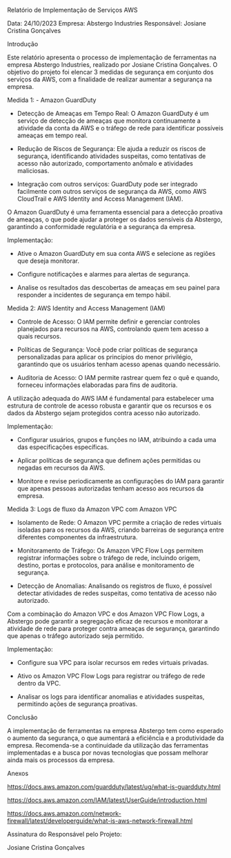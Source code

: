 Relatório de Implementação de Serviços AWS

Data: 24/10/2023
Empresa: Abstergo Industries
Responsável: Josiane Cristina Gonçalves

Introdução

Este relatório apresenta o processo de implementação de ferramentas na empresa Abstergo Industries, realizado por Josiane Cristina Gonçalves. O objetivo do projeto foi elencar 3 medidas de segurança em conjunto dos serviços da AWS, com a finalidade de realizar aumentar a segurança na empresa.

Medida 1: - Amazon GuardDuty

- Detecção de Ameaças em Tempo Real: O Amazon GuardDuty é um serviço de detecção de ameaças que monitora continuamente a atividade da conta da AWS e o tráfego de rede para identificar possíveis ameaças em tempo real.

- Redução de Riscos de Segurança: Ele ajuda a reduzir os riscos de segurança, identificando atividades suspeitas, como tentativas de acesso não autorizado, comportamento anômalo e atividades maliciosas.

- Integração com outros serviços: GuardDuty pode ser integrado facilmente com outros serviços de segurança da AWS, como AWS CloudTrail e AWS Identity and Access Management (IAM).

O Amazon GuardDuty é uma ferramenta essencial para a detecção proativa de ameaças, o que pode ajudar a proteger os dados sensíveis da Abstergo, garantindo a conformidade regulatória e a segurança da empresa.

Implementação:

- Ative o Amazon GuardDuty em sua conta AWS e selecione as regiões que deseja monitorar.

- Configure notificações e alarmes para alertas de segurança.

- Analise os resultados das descobertas de ameaças em seu painel para responder a incidentes de segurança em tempo hábil.

Medida 2: AWS Identity and Access Management (IAM)

- Controle de Acesso: O IAM permite definir e gerenciar controles planejados para recursos na AWS, controlando quem tem acesso a quais recursos.

- Políticas de Segurança: Você pode criar políticas de segurança personalizadas para aplicar os princípios do menor privilégio, garantindo que os usuários tenham acesso apenas quando necessário.

- Auditoria de Acesso: O IAM permite rastrear quem fez o quê e quando, forneceu informações elaboradas para fins de auditoria.

A utilização adequada do AWS IAM é fundamental para estabelecer uma estrutura de controle de acesso robusta e garantir que os recursos e os dados da Abstergo sejam protegidos contra acesso não autorizado. 

Implementação:

- Configurar usuários, grupos e funções no IAM, atribuindo a cada uma das especificações específicas.

- Aplicar políticas de segurança que definem ações permitidas ou negadas em recursos da AWS.

- Monitore e revise periodicamente as configurações do IAM para garantir que apenas pessoas autorizadas tenham acesso aos recursos da empresa.

Medida 3: Logs de fluxo da Amazon VPC com Amazon VPC

- Isolamento de Rede: O Amazon VPC permite a criação de redes virtuais isoladas para os recursos da AWS, criando barreiras de segurança entre diferentes componentes da infraestrutura.
  
- Monitoramento de Tráfego: Os Amazon VPC Flow Logs permitem registrar informações sobre o tráfego de rede, incluindo origem, destino, portas e protocolos, para análise e monitoramento de segurança.

- Detecção de Anomalias: Analisando os registros de fluxo, é possível detectar atividades de redes suspeitas, como tentativa de acesso não autorizado.

Com a combinação do Amazon VPC e dos Amazon VPC Flow Logs, a Abstergo pode garantir a segregação eficaz de recursos e monitorar a atividade de rede para proteger contra ameaças de segurança, garantindo que apenas o tráfego autorizado seja permitido.

Implementação:

- Configure sua VPC para isolar recursos em redes virtuais privadas.

- Ativo os Amazon VPC Flow Logs para registrar ou tráfego de rede dentro da VPC.

- Analisar os logs para identificar anomalias e atividades suspeitas, permitindo ações de segurança proativas.

Conclusão

A implementação de ferramentas na empresa Abstergo tem como esperado o aumento da segurança, o que aumentará a eficiência e a produtividade da empresa. Recomenda-se a continuidade da utilização das ferramentas implementadas e a busca por novas tecnologias que possam melhorar ainda mais os processos da empresa.

Anexos

https://docs.aws.amazon.com/guardduty/latest/ug/what-is-guardduty.html

https://docs.aws.amazon.com/IAM/latest/UserGuide/introduction.html

https://docs.aws.amazon.com/network-firewall/latest/developerguide/what-is-aws-network-firewall.html

Assinatura do Responsável pelo Projeto:

Josiane Cristina Gonçalves


